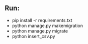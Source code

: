 ## Run:
- pip install -r requirements.txt 
- python manage.py makemigration
- python manage.py migrate 
- python insert_csv.py
